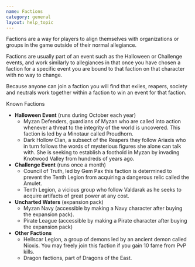 ```yaml
---
name: Factions
category: general
layout: help_topic
---
```

Factions are a way for players to align themselves with organizations or groups in the game outside of their normal allegiance.

Factions are usually part of an event such as the Halloween or Challenge events, and work similarly to allegiances in that once you have chosen a faction for a specific event you are bound to that faction on that character with no way to change.

Because anyone can join a faction you will find that exiles, reapers, society and neutrals work together within a faction to win an event for that faction.

Known Factions

*   **Halloween Event** (runs during October each year)
    *   Myzan Defenders, guardians of Myzan who are called into action whenever a threat to the integrity of the world is uncovered. This faction is led by a Minotaur called Proudhorn.
    *   Dark Hollow Clan, a subsect of the Reapers they follow Ariaxis who in turn follows the words of mysterious figures she alone can talk with. She is seeking to establish a foothold in Myzan by invading Knotwood Valley from hundreds of years ago.
*   **Challenge Event** (runs once a month)
    *   Council of Truth, led by Gem Pax this faction is determined to prevent the Tenth Legion from acquiring a dangerous relic called the Amulet.
    *   Tenth Legion, a vicious group who follow Valdarak as he seeks to acquire artifacts of great power at any cost.
*   **Uncharted Waters** (expansion pack)
    *   Myzan Navy (accessible by making a Navy character after buying the expansion pack).
    *   Pirate League (accessible by making a Pirate character after buying the expansion pack)
*   **Other Factions**
    *   Hellscar Legion, a group of demons led by an ancient demon called Nioxis. You may freely join this faction if you gain 10 fame from PvP kills.
    *   Dragon factions, part of Dragons of the East.
